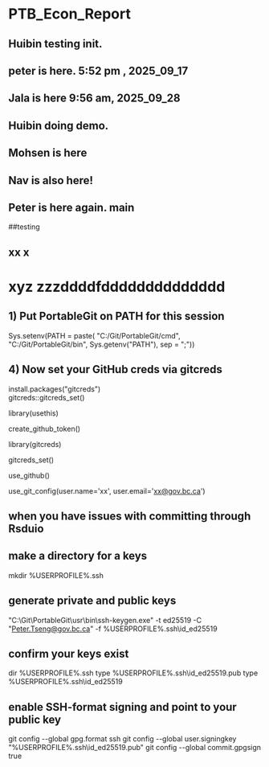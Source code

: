 # PTB_Econ_Report

## Huibin testing init.
## peter is here.  5:52 pm , 2025_09_17

## Jala is here 9:56 am, 2025_09_28
## Huibin doing demo.
## Mohsen is here
## Nav is also here!
## Peter is here again. main
##testing
## xx x
# xyz zzzddddfdddddddddddddd



## 1) Put PortableGit on PATH for this session
Sys.setenv(PATH = paste( "C:/Git/PortableGit/cmd", "C:/Git/PortableGit/bin", Sys.getenv("PATH"), sep = ";"))

## 4) Now set your GitHub creds via gitcreds
install.packages("gitcreds")      
gitcreds::gitcreds_set()          

library(usethis)

create_github_token()

library(gitcreds)

gitcreds_set()

use_github()

use_git_config(user.name='xx', user.email='xx@gov.bc.ca')



## when you have issues with committing through Rsduio 
## make a directory for a keys


mkdir %USERPROFILE%\.ssh

## generate private and public keys 

"C:\Git\PortableGit\usr\bin\ssh-keygen.exe" -t ed25519 -C "Peter.Tseng@gov.bc.ca" -f %USERPROFILE%\.ssh\id_ed25519

## confirm your keys exist
dir %USERPROFILE%\.ssh
type %USERPROFILE%\.ssh\id_ed25519.pub
type %USERPROFILE%\.ssh\id_ed25519

## enable SSH-format signing and point to your public key
git config --global gpg.format ssh
git config --global user.signingkey "%USERPROFILE%\.ssh\id_ed25519.pub"
git config --global commit.gpgsign true
